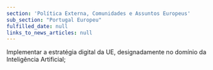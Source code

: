 ```yaml
---
section: 'Política Externa, Comunidades e Assuntos Europeus'
sub_section: "Portugal Europeu"
fulfilled_date: null
links_to_news_articles: null
---
```


Implementar a estratégia digital da UE, designadamente no domínio da Inteligência Artificial;